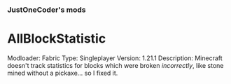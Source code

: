 ### JustOneCoder's mods

# AllBlockStatistic
Modloader: Fabric
Type: Singleplayer
Version: 1.21.1
Description: Minecraft doesn't track statistics for blocks which were broken *incorrectly*, like stone mined without a pickaxe... so I fixed it.
